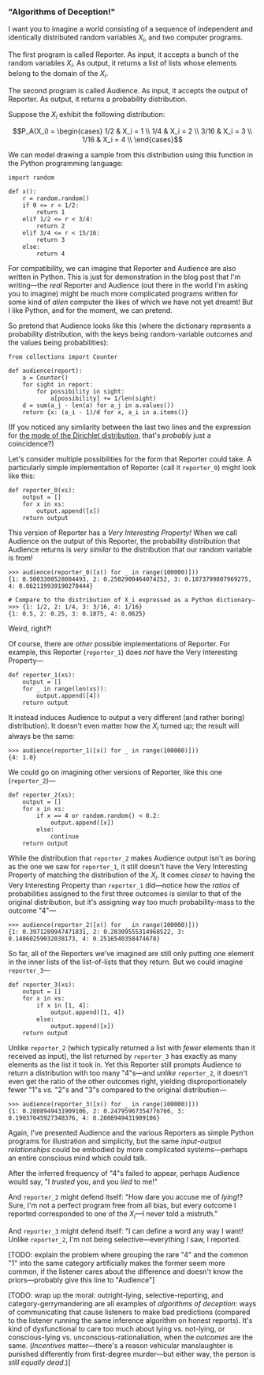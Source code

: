 ### "Algorithms of Deception!"

I want you to imagine a world consisting of a sequence of independent and identically distributed random variables $X_i$, and two computer programs.

The first program is called Reporter. As input, it accepts a bunch of the random variables $X_i$. As output, it returns a list of lists whose elements belong to the domain of the $X_i$.

The second program is called Audience. As input, it accepts the output of Reporter. As output, it returns a probability distribution.

Suppose the $X_i$ exhibit the following distribution:

$$P_A(X_i) = \begin{cases} 1/2 & X_i = 1 \\ 1/4 & X_i = 2 \\ 3/16 & X_i = 3 \\ 1/16 & X_i = 4 \\ \end{cases}$$

We can model drawing a sample from this distribution using this function in the Python programming language:

```
import random

def x():
    r = random.random()
    if 0 <= r < 1/2:
        return 1
    elif 1/2 <= r < 3/4:
        return 2
    elif 3/4 <= r < 15/16:
        return 3
    else:
        return 4
```

For compatibility, we can imagine that Reporter and Audience are also written in Python. This is just for demonstration in the blog post that I'm writing—the _real_ Reporter and Audience (out there in the world I'm asking you to imagine) might be much more complicated programs written for some kind of _alien_ computer the likes of which we have not yet dreamt! But I like Python, and for the moment, we can pretend.

So pretend that Audience looks like this (where the dictionary represents a probability distribution, with the keys being random-variable outcomes and the values being probabilities):

```
from collections import Counter

def audience(report):
    a = Counter()
    for sight in report:
        for possibility in sight:
            a[possibility] += 1/len(sight)            
    d = sum(a_j - len(a) for a_j in a.values())
    return {x: (a_i - 1)/d for x, a_i in a.items()}
```

(If you noticed any similarity between the last two lines and the expression for [the mode of the Dirichlet distribution](https://en.wikipedia.org/wiki/Dirichlet_distribution#Mode), that's _probably_ just a coincidence?)

Let's consider multiple possibilities for the form that Reporter could take. A particularly simple implementation of Reporter (call it `reporter_0`) might look like this:

```
def reporter_0(xs):
    output = []
    for x in xs:
        output.append([x])
    return output
```

This version of Reporter has a _Very Interesting Property!_ When we call Audience on the output of this Reporter, the probability distribution that Audience returns is _very similar_ to the distribution that our random variable is from!

```
>>> audience(reporter_0([x() for _ in range(100000)]))
{1: 0.5003300528084493, 2: 0.2502900464074252, 3: 0.1873799807969275, 4: 0.062119939190270444}

# Compare to the distribution of X_i expressed as a Python dictionary—
>>> {1: 1/2, 2: 1/4, 3: 3/16, 4: 1/16}
{1: 0.5, 2: 0.25, 3: 0.1875, 4: 0.0625}
```

Weird, right?!

Of course, there are _other_ possible implementations of Reporter. For example, this Reporter (`reporter_1`) does _not_ have the Very Interesting Property—

```
def reporter_1(xs):
    output = []
    for _ in range(len(xs)):
        output.append([4])
    return output
```

It instead induces Audience to output a very different (and rather boring) distribution). It doesn't even matter how the $X_i$ turned up; the result will always be the same:

```
>>> audience(reporter_1([x() for _ in range(100000)]))
{4: 1.0}
```

We could go on imagining other versions of Reporter, like this one (`reporter_2`)—

```
def reporter_2(xs):
    output = []
    for x in xs:
        if x == 4 or random.random() < 0.2:
            output.append([x])
        else:
            continue
    return output
```

While the distribution that `reporter_2` makes Audience output isn't as boring as the one we saw for `reporter_1`, it still doesn't have the Very Interesting Property of matching the distribution of the $X_i$. It comes _closer_ to having the Very Interesting Property than `reporter_1` did—notice how the _ratios_ of probabilities assigned to the first three outcomes is similar to that of the original distribution, but it's assigning way too much probability-mass to the outcome "4"—

```
>>> audience(reporter_2([x() for _ in range(100000)]))
{1: 0.3971289947471831, 2: 0.20309555314968522, 3: 0.14860259032038173, 4: 0.2516540358474678}
```

So far, all of the Reporters we've imagined are still only putting one element in the inner lists of the list-of-lists that they return. But we could imagine `reporter_3`—

```
def reporter_3(xs):
    output = []
    for x in xs:
        if x in [1, 4]:
            output.append([1, 4])
        else:
            output.append([x])
    return output
```

Unlike `reporter_2` (which typically returned a list with _fewer_ elements than it received as input), the list returned by `reporter_3` has exactly as many elements as the list it took in. Yet this Reporter still prompts Audience to return a distribution with too many "4"s—and _unlike_ `reporter_2`, it doesn't even get the ratio of the other outcomes right, yielding disproportionately fewer "1"s _vs._ "2"s and "3"s compared to the original distribution—

```
>>> audience(reporter_3([x() for _ in range(100000)]))
{1: 0.2808949431909106, 2: 0.24795967354776766, 3: 0.19037045927348376, 4: 0.2808949431909106}
```

Again, I've presented Audience and the various Reporters as simple Python programs for illustration and simplicity, but the same _input-output relationships_ could be embodied by more complicated systems—perhaps an entire conscious mind which could talk.

After the inferred frequency of "4"s failed to appear, perhaps Audience would say, "I _trusted_ you, and you _lied_ to me!"

And `reporter_2` might defend itself: "How dare you accuse me of _lying_!? Sure, I'm not a perfect program free from all bias, but every outcome I reported corresponded to one of the $X_i$—I never told a mistruth."

And `reporter_3` might defend itself: "I can define a word any way I want! Unlike `reporter_2`, I'm not being selective—everything I saw, I reported.

[TODO: explain the problem where grouping the rare "4" and the common "1" into the same category artificially makes the former seem more common, if the listener cares about the difference and doesn't know the priors—probably give this line to "Audience"]

[TODO: wrap up the moral: outright-lying, selective-reporting, and category-gerrymandering are all examples of _algorithms of deception_: ways of communicating that cause listeners to make bad predictions (compared to the listener running the same inference algorithm on honest reports). It's kind of dysfunctional to care too much about lying vs. not-lying, or conscious-lying vs. unconscious-rationaliation, when the _outcomes_ are the same. (_Incentives_ matter—there's a reason vehicular manslaughter is punished differently from first-degree murder—but either way, the person is _still equally dead_.)]

